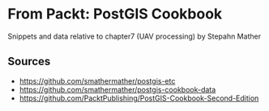 # From Packt: PostGIS Cookbook 

Snippets and data relative to chapter7 (UAV processing) by Stepahn Mather

## Sources

* https://github.com/smathermather/postgis-etc
* https://github.com/smathermather/postgis-cookbook-data
* https://github.com/PacktPublishing/PostGIS-Cookbook-Second-Edition

